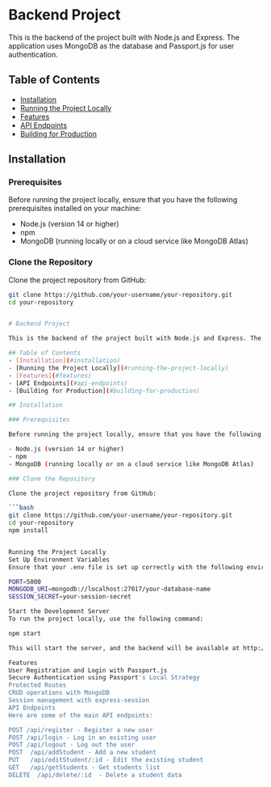 # Backend Project

This is the backend of the project built with Node.js and Express. The application uses MongoDB as the database and Passport.js for user authentication.

## Table of Contents
- [Installation](#installation)
- [Running the Project Locally](#running-the-project-locally)
- [Features](#features)
- [API Endpoints](#api-endpoints)
- [Building for Production](#building-for-production)

## Installation

### Prerequisites

Before running the project locally, ensure that you have the following prerequisites installed on your machine:

- Node.js (version 14 or higher)
- npm
- MongoDB (running locally or on a cloud service like MongoDB Atlas)

### Clone the Repository

Clone the project repository from GitHub:

```bash
git clone https://github.com/your-username/your-repository.git
cd your-repository


# Backend Project

This is the backend of the project built with Node.js and Express. The application uses MongoDB as the database and Passport.js for user authentication.

## Table of Contents
- [Installation](#installation)
- [Running the Project Locally](#running-the-project-locally)
- [Features](#features)
- [API Endpoints](#api-endpoints)
- [Building for Production](#building-for-production)

## Installation

### Prerequisites

Before running the project locally, ensure that you have the following prerequisites installed on your machine:

- Node.js (version 14 or higher)
- npm
- MongoDB (running locally or on a cloud service like MongoDB Atlas)

### Clone the Repository

Clone the project repository from GitHub:

```bash
git clone https://github.com/your-username/your-repository.git
cd your-repository
npm install


Running the Project Locally
Set Up Environment Variables
Ensure that your .env file is set up correctly with the following environment variables:

PORT=5000
MONGODB_URI=mongodb://localhost:27017/your-database-name
SESSION_SECRET=your-session-secret

Start the Development Server
To run the project locally, use the following command:

npm start

This will start the server, and the backend will be available at http://localhost:5000 by default.

Features
User Registration and Login with Passport.js
Secure Authentication using Passport's Local Strategy
Protected Routes
CRUD operations with MongoDB
Session management with express-session
API Endpoints
Here are some of the main API endpoints:

POST /api/register - Register a new user
POST /api/login - Log in an existing user
POST /api/logout - Log out the user
POST  /api/addStudent - Add a new student
PUT   /api/editStudent/:id - Edit the existing student
GET   /api/getStudents - Get students list
DELETE  /api/delete/:id  - Delete a student data

